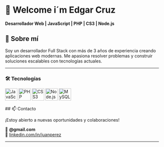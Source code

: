# 💼 Welcome i´m Edgar Cruz

**Desarrollador Web | JavaScript | PHP | CS3 | Node.js**



## 🧠 Sobre mí

Soy un desarrollador Full Stack con más de 3 años de experiencia creando aplicaciones web modernas. Me apasiona resolver problemas y construir soluciones escalables con tecnologías actuales.

---

### 🛠 Tecnologías


<p align="left">
  <img src="https://cdn.jsdelivr.net/gh/devicons/devicon/icons/javascript/javascript-original.svg" alt="JavaScript" width="40"/>
  <img src="https://cdn.jsdelivr.net/gh/devicons/devicon/icons/php/php-original.svg" alt="PHP" width="40"/>
  <img src="https://cdn.jsdelivr.net/gh/devicons/devicon/icons/css3/css3-original.svg" alt="CSS3" width="40"/>
  <img src="https://cdn.jsdelivr.net/gh/devicons/devicon/icons/nodejs/nodejs-original.svg" alt="Node.js" width="40"/>
  <img src="https://cdn.jsdelivr.net/gh/devicons/devicon/icons/mysql/mysql-original.svg" alt="MySQL" width="40"/>
</p>
## 📫 Contacto

¡Estoy abierto a nuevas oportunidades y colaboraciones!

📧 **@gmail.com**  
🔗 [linkedin.com/in/juanperez](https://linkedin.com/)

---
